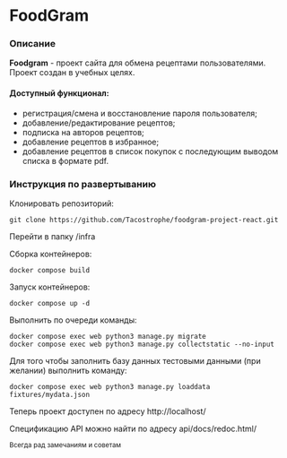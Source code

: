 # FoodGram

### Описание
**Foodgram** - проект сайта для обмена рецептами пользователями. Проект создан в учебных целях.

#### Доступный функционал:
- регистрация/смена и восстановление пароля пользователя;
- добавление/редактирование рецептов;
- подписка на авторов рецептов;
- добавление рецептов в избранное;
- добавление рецептов в список покупок с последующим выводом списка в формате pdf.

### Инструкция по развертыванию

Клонировать репозиторий:

```
git clone https://github.com/Tacostrophe/foodgram-project-react.git
```
Перейти в папку /infra

Сборка контейнеров:
```
docker compose build
```
Запуск контейнеров:
```
docker compose up -d
```
Выполнить по очереди команды:
```
docker compose exec web python3 manage.py migrate
docker compose exec web python3 manage.py collectstatic --no-input
```
Для того чтобы заполнить базу данных тестовыми данными (при желании) выполнить команду:
```
docker compose exec web python3 manage.py loaddata fixtures/mydata.json
```
Теперь проект доступен по адресу http://localhost/

Спецификацию API можно найти по адресу api/docs/redoc.html/

<sub>Всегда рад замечаниям и советам</sub>
